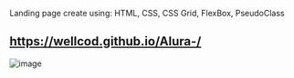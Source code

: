 Landing page create using: HTML, CSS, CSS Grid, FlexBox, PseudoClass


## https://wellcod.github.io/Alura-/



![image](https://user-images.githubusercontent.com/7384901/204670951-aff1e12a-fcf2-42ee-8a56-79b9d0fe0325.png)
